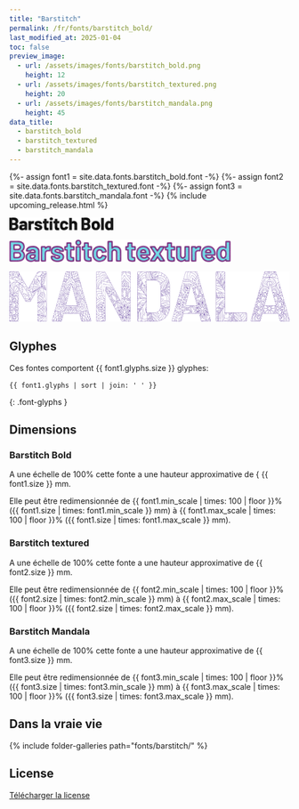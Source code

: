 ```yaml
---
title: "Barstitch"
permalink: /fr/fonts/barstitch_bold/
last_modified_at: 2025-01-04
toc: false
preview_image:
  - url: /assets/images/fonts/barstitch_bold.png
    height: 12
  - url: /assets/images/fonts/barstitch_textured.png
    height: 20
  - url: /assets/images/fonts/barstitch_mandala.png
    height: 45
data_title:
  - barstitch_bold
  - barstitch_textured
  - barstitch_mandala
---
```

{%- assign font1 = site.data.fonts.barstitch_bold.font -%}
{%- assign font2 = site.data.fonts.barstitch_textured.font -%}
{%- assign font3 = site.data.fonts.barstitch_mandala.font -%}
{% include upcoming_release.html %}

<img 
     src="/assets/images/fonts/barstitch_bold.png"
     alt="Barstitch Bold" height="23">

<img 
     src="/assets/images/fonts/barstitch_textured.png"
     alt="Barstitch textured" height="40">

<img 
     src="/assets/images/fonts/barstitch_mandala.png"
     alt="Barstitch textured" height="90">
     


## Glyphes

Ces fontes comportent  {{ font1.glyphs.size }} glyphes:

```
{{ font1.glyphs | sort | join: ' ' }}
```
{: .font-glyphs }


## Dimensions
### Barstitch Bold

A une échelle de  100% cette fonte a une hauteur approximative de { {{ font1.size }} mm. 

Elle peut être redimensionnée de {{ font1.min_scale | times: 100 | floor }}% ({{ font1.size | times: font1.min_scale }} mm)
à {{ font1.max_scale | times: 100 | floor }}% ({{ font1.size | times: font1.max_scale }} mm).

### Barstitch textured

A une échelle de  100% cette fonte a une hauteur approximative de  {{ font2.size }} mm. 

Elle peut être redimensionnée de {{ font2.min_scale | times: 100 | floor }}% ({{ font2.size | times: font2.min_scale }} mm)
à  {{ font2.max_scale | times: 100 | floor }}% ({{ font2.size | times: font2.max_scale }} mm).

### Barstitch Mandala

A une échelle de  100% cette fonte a une hauteur approximative de  {{ font3.size }} mm. 

Elle peut être redimensionnée de {{ font3.min_scale | times: 100 | floor }}% ({{ font3.size | times: font3.min_scale }} mm)
à  {{ font3.max_scale | times: 100 | floor }}% ({{ font3.size | times: font3.max_scale }} mm).



## Dans la vraie vie 

{% include folder-galleries path="fonts/barstitch/" %}

## License

[Télécharger la license](https://github.com/inkstitch/inkstitch/tree/main/fonts/barstitch_bold/LICENSE)
